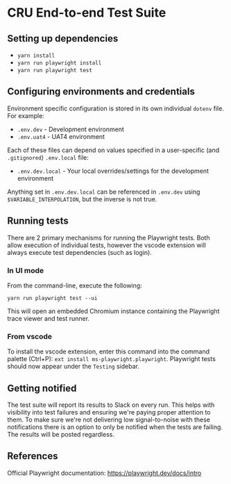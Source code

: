 # CRU End-to-end Test Suite

## Setting up dependencies

- `yarn install`
- `yarn run playwright install`
- `yarn run playwright test`

## Configuring environments and credentials

Environment specific configuration is stored in its own individual `dotenv` file. For example:

- `.env.dev` - Development environment
- `.env.uat4` - UAT4 environment

Each of these files can depend on values specified in a user-specific (and `.gitignored`) `.env.local` file:

- `.env.dev.local` - Your local overrides/settings for the development environment

Anything set in `.env.dev.local` can be referenced in `.env.dev` using `$VARIABLE_INTERPOLATION`, but the inverse is not true.

## Running tests

There are 2 primary mechanisms for running the Playwright tests. Both allow execution of individual tests, however the vscode extension will always execute test dependencies (such as login).

### In UI mode

From the command-line, execute the following:

```shell
yarn run playwright test --ui
```

This will open an embedded Chromium instance containing the Playwright trace viewer and test runner.

### From vscode

To install the vscode extension, enter this command into the command palette (Ctrl+P): `ext install ms-playwright.playwright`. Playwright tests should now appear under the `Testing` sidebar.


## Getting notified

The test suite will report its results to Slack on every run. This helps with visibility into test failures and ensuring we're paying proper attention to them. To make sure we're not delivering low signal-to-noise with these notifications there is an option to only be notified when the tests are failing. The results will be posted regardless.

## References

Official Playwright documentation: <https://playwright.dev/docs/intro>
